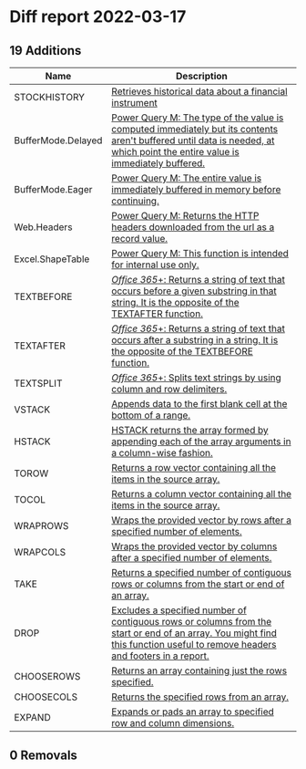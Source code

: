 # Diff report 2022-03-17

## 19 Additions

| Name               | Description                                                                                                                                                                                                                                                                  |
| ------------------ | ---------------------------------------------------------------------------------------------------------------------------------------------------------------------------------------------------------------------------------------------------------------------------- |
| STOCKHISTORY       | [Retrieves historical data about a financial instrument](https://support.microsoft.com/en-us/office/stockhistory-function-1ac8b5b3-5f62-4d94-8ab8-7504ec7239a8)                                                                                                              |
| BufferMode.Delayed | [Power Query M: The type of the value is computed immediately but its contents aren't buffered until data is needed, at which point the entire value is immediately buffered.](https://docs.microsoft.com/en-us/powerquery-m/buffermode-delayed)                             |
| BufferMode.Eager   | [Power Query M: The entire value is immediately buffered in memory before continuing.](https://docs.microsoft.com/en-us/powerquery-m/buffermode-eager)                                                                                                                       |
| Web.Headers        | [Power Query M: Returns the HTTP headers downloaded from the url as a record value.](https://docs.microsoft.com/en-us/powerquery-m/web-headers)                                                                                                                              |
| Excel.ShapeTable   | [Power Query M: This function is intended for internal use only.](https://docs.microsoft.com/en-us/powerquery-m/excel-shapetable)                                                                                                                                            |
| TEXTBEFORE         | [*Office 365*+: Returns a string of text that occurs before a given substring in that string. It is the opposite of the TEXTAFTER function.](https://support.microsoft.com/en-us/office/textbefore-function-d099c28a-dba8-448e-ac6c-f086d0fa1b29)                            |
| TEXTAFTER          | [*Office 365*+: Returns a string of text that occurs after a substring in a string. It is the opposite of the TEXTBEFORE function.](https://support.microsoft.com/en-us/office/textafter-function-c8db2546-5b51-416a-9690-c7e6722e90b4)                                      |
| TEXTSPLIT          | [*Office 365*+: Splits text strings by using column and row delimiters.](https://support.microsoft.com/en-us/office/textsplit-function-b1ca414e-4c21-4ca0-b1b7-bdecace8a6e7)                                                                                                 |
| VSTACK             | [Appends data to the first blank cell at the bottom of a range.](https://support.microsoft.com/en-us/office/vstack-function-a4b86897-be0f-48fc-adca-fcc10d795a9c)                                                                                                            |
| HSTACK             | [HSTACK returns the array formed by appending each of the array arguments in a column-wise fashion.  ](https://support.microsoft.com/en-us/office/hstack-function-98c4ab76-10fe-4b4f-8d5f-af1c125fe8c2)                                                                      |
| TOROW              | [Returns a row vector containing all the items in the source array. ](https://support.microsoft.com/en-us/office/torow-function-b90d0964-a7d9-44b7-816b-ffa5c2fe2289)                                                                                                        |
| TOCOL              | [Returns a column vector containing all the items in the source array. ](https://support.microsoft.com/en-us/office/tocol-function-22839d9b-0b55-4fc1-b4e6-2761f8f122ed)                                                                                                     |
| WRAPROWS           | [Wraps the provided vector by rows after a specified number of elements.](https://support.microsoft.com/en-us/office/wraprows-function-796825f3-975a-4cee-9c84-1bbddf60ade0)                                                                                                 |
| WRAPCOLS           | [Wraps the provided vector by columns after a specified number of elements.](https://support.microsoft.com/en-us/office/wrapcols-function-d038b05a-57b7-4ee0-be94-ded0792511e2)                                                                                              |
| TAKE               | [Returns a specified number of contiguous rows or columns from the start or end of an array.](https://support.microsoft.com/en-us/office/take-function-25382ff1-5da1-4f78-ab43-f33bd2e4e003)                                                                                 |
| DROP               | [Excludes a specified number of contiguous rows or columns from the start or end of an array. You might find this function useful to remove headers and footers in a report.](https://support.microsoft.com/en-us/office/drop-function-1cb4e151-9e17-4838-abe5-9ba48d8c6a34) |
| CHOOSEROWS         | [Returns an array containing just the rows specified.](https://support.microsoft.com/en-us/office/chooserows-function-51ace882-9bab-4a44-9625-7274ef7507a3)                                                                                                                  |
| CHOOSECOLS         | [Returns the specified rows from an array.  ](https://support.microsoft.com/en-us/office/choosecols-function-bf117976-2722-4466-9b9a-1c01ed9aebff)                                                                                                                           |
| EXPAND             | [Expands or pads an array to specified row and column dimensions. ](https://support.microsoft.com/en-us/office/expand-function-7433fba5-4ad1-41da-a904-d5d95808bc38)                                                                                                         |

## 0 Removals